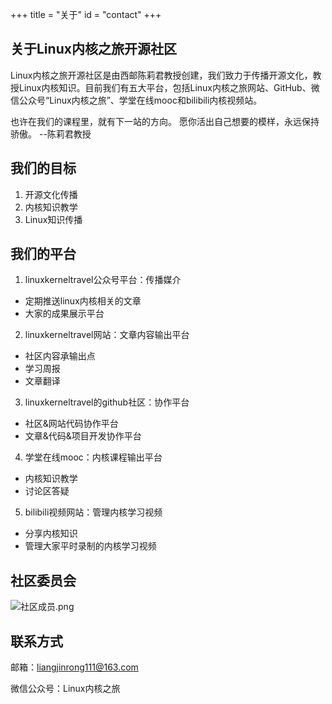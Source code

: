 +++
title = "关于"
id = "contact"
+++

## 关于Linux内核之旅开源社区
Linux内核之旅开源社区是由西邮陈莉君教授创建，我们致力于传播开源文化，教授Linux内核知识。目前我们有五大平台，包括Linux内核之旅网站、GitHub、微信公众号“Linux内核之旅”、学堂在线mooc和bilibili内核视频站。

也许在我们的课程里，就有下一站的方向。 愿你活出自己想要的模样，永远保持骄傲。 --陈莉君教授

## 我们的目标
1. 开源文化传播
2. 内核知识教学
3. Linux知识传播

## 我们的平台
1. linuxkerneltravel公众号平台：传播媒介
- 定期推送linux内核相关的文章
- 大家的成果展示平台
2. linuxkerneltravel网站：文章内容输出平台
- 社区内容承输出点
- 学习周报
- 文章翻译
3. linuxkerneltravel的github社区：协作平台
- 社区&网站代码协作平台
- 文章&代码&项目开发协作平台
4. 学堂在线mooc：内核课程输出平台
- 内核知识教学
- 讨论区答疑
5. bilibili视频网站：管理内核学习视频
- 分享内核知识
- 管理大家平时录制的内核学习视频

## 社区委员会

![社区成员.png](/img/member.png)

## 联系方式
邮箱：liangjinrong111@163.com


微信公众号：Linux内核之旅
